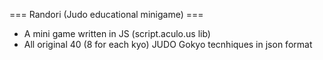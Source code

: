 === Randori (Judo educational minigame) ===

* A mini game written in JS (script.aculo.us lib)
* All original 40 (8 for each kyo) JUDO Gokyo tecnhiques in json format 
